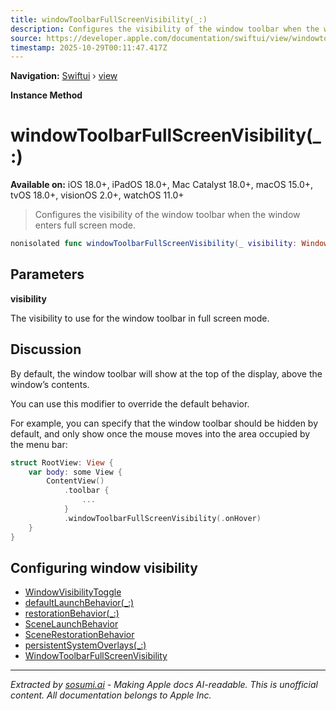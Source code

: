 ```yaml
---
title: windowToolbarFullScreenVisibility(_:)
description: Configures the visibility of the window toolbar when the window enters full screen mode.
source: https://developer.apple.com/documentation/swiftui/view/windowtoolbarfullscreenvisibility(_:)
timestamp: 2025-10-29T00:11:47.417Z
---
```


**Navigation:** [Swiftui](/documentation/swiftui) › [view](/documentation/swiftui/view)

**Instance Method**

# windowToolbarFullScreenVisibility(_:)

**Available on:** iOS 18.0+, iPadOS 18.0+, Mac Catalyst 18.0+, macOS 15.0+, tvOS 18.0+, visionOS 2.0+, watchOS 11.0+

> Configures the visibility of the window toolbar when the window enters full screen mode.

```swift
nonisolated func windowToolbarFullScreenVisibility(_ visibility: WindowToolbarFullScreenVisibility) -> some View
```

## Parameters

**visibility**

The visibility to use for the window toolbar in full screen mode.



## Discussion

By default, the window toolbar will show at the top of the display, above the window’s contents.

You can use this modifier to override the default behavior.

For example, you can specify that the window toolbar should be hidden by default, and only show once the mouse moves into the area occupied by the menu bar:

```swift
struct RootView: View {
    var body: some View {
        ContentView()
            .toolbar {
                ...
            }
            .windowToolbarFullScreenVisibility(.onHover)
    }
}
```

## Configuring window visibility

- [WindowVisibilityToggle](/documentation/swiftui/windowvisibilitytoggle)
- [defaultLaunchBehavior(_:)](/documentation/swiftui/scene/defaultlaunchbehavior(_:))
- [restorationBehavior(_:)](/documentation/swiftui/scene/restorationbehavior(_:))
- [SceneLaunchBehavior](/documentation/swiftui/scenelaunchbehavior)
- [SceneRestorationBehavior](/documentation/swiftui/scenerestorationbehavior)
- [persistentSystemOverlays(_:)](/documentation/swiftui/scene/persistentsystemoverlays(_:))
- [WindowToolbarFullScreenVisibility](/documentation/swiftui/windowtoolbarfullscreenvisibility)

---

*Extracted by [sosumi.ai](https://sosumi.ai) - Making Apple docs AI-readable.*
*This is unofficial content. All documentation belongs to Apple Inc.*
